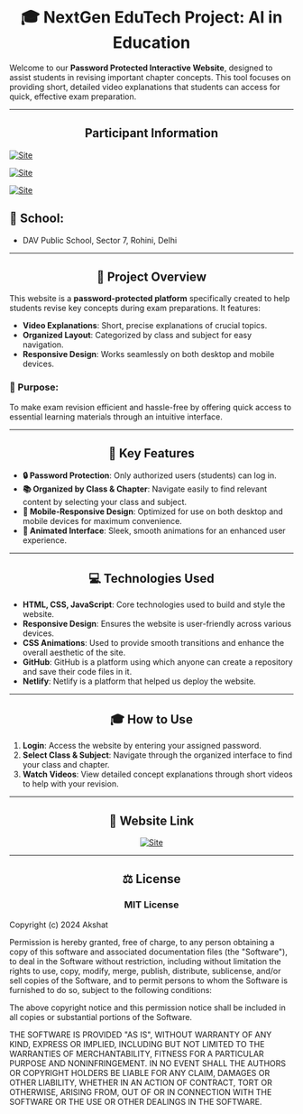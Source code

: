 <h1 align="center">🎓 NextGen EduTech Project: AI in Education</h1>

Welcome to our **Password Protected Interactive Website**, designed to assist students in revising important chapter concepts. This tool focuses on providing short, detailed video explanations that students can access for quick, effective exam preparation.

---

<h2 align="center">Participant Information</h2>

> <div align="left">

[![Site](https://img.shields.io/badge/Participant-Akshat_Kumar-00bfff?style=for-the-badge)](https://https://ai-in-education-by-dav7.netlify.app/)

</div>  
 <div align="left">

[![Site](https://img.shields.io/badge/Patricipant-Apoorv_Sharma-00bfff?style=for-the-badge)](https://ai-in-education-by-dav7.netlify.app/)

</div>

<div align="left">

[![Site](https://img.shields.io/badge/Class-10th-ff4500?style=for-the-badge)](https://ai-in-education-by-dav7.netlify.app/)

</div>

## 🏫 School:
- DAV Public School, Sector 7, Rohini, Delhi

---

<h2 align="center">🌟 Project Overview</h2>

This website is a **password-protected platform** specifically created to help students revise key concepts during exam preparations. It features:
- **Video Explanations**: Short, precise explanations of crucial topics.
- **Organized Layout**: Categorized by class and subject for easy navigation.
- **Responsive Design**: Works seamlessly on both desktop and mobile devices.

### 🎯 Purpose:
To make exam revision efficient and hassle-free by offering quick access to essential learning materials through an intuitive interface.

---

<h2 align="center">🔑 Key Features</h2>

- **🔒 Password Protection**: Only authorized users (students) can log in.
- **📚 Organized by Class & Chapter**: Navigate easily to find relevant content by selecting your class and subject.
- **📱 Mobile-Responsive Design**: Optimized for use on both desktop and mobile devices for maximum convenience.
- **💫 Animated Interface**: Sleek, smooth animations for an enhanced user experience.

---

<h2 align="center">💻 Technologies Used</h2>

- **HTML, CSS, JavaScript**: Core technologies used to build and style the website.
- **Responsive Design**: Ensures the website is user-friendly across various devices.
- **CSS Animations**: Used to provide smooth transitions and enhance the overall aesthetic of the site.
- **GitHub**: GitHub is a platform using which anyone can create a repository and save their code files in it.
- **Netlify**: Netlify is a platform that helped us deploy the website.

---

<h2 align="center">🎓 How to Use</h2>

1. **Login**: Access the website by entering your assigned password.
2. **Select Class & Subject**: Navigate through the organized interface to find your class and chapter.
3. **Watch Videos**: View detailed concept explanations through short videos to help with your revision.

---

<h2 align="center">🔗 Website Link</h2>

<div align="center">

[![Site](https://img.shields.io/badge/View_site-AI_IN_EDUCATION-2ea44f?style=for-the-badge)](https://ai-in-education-by-dav7.netlify.app/)

</div>

---

<h2 align="center">⚖️ License</h2>
<h3 align="center">MIT License</h3>

Copyright (c) 2024 Akshat

Permission is hereby granted, free of charge, to any person obtaining a copy
of this software and associated documentation files (the "Software"), to deal
in the Software without restriction, including without limitation the rights
to use, copy, modify, merge, publish, distribute, sublicense, and/or sell
copies of the Software, and to permit persons to whom the Software is
furnished to do so, subject to the following conditions:

The above copyright notice and this permission notice shall be included in all
copies or substantial portions of the Software.

THE SOFTWARE IS PROVIDED "AS IS", WITHOUT WARRANTY OF ANY KIND, EXPRESS OR
IMPLIED, INCLUDING BUT NOT LIMITED TO THE WARRANTIES OF MERCHANTABILITY,
FITNESS FOR A PARTICULAR PURPOSE AND NONINFRINGEMENT. IN NO EVENT SHALL THE
AUTHORS OR COPYRIGHT HOLDERS BE LIABLE FOR ANY CLAIM, DAMAGES OR OTHER
LIABILITY, WHETHER IN AN ACTION OF CONTRACT, TORT OR OTHERWISE, ARISING FROM,
OUT OF OR IN CONNECTION WITH THE SOFTWARE OR THE USE OR OTHER DEALINGS IN THE
SOFTWARE.
